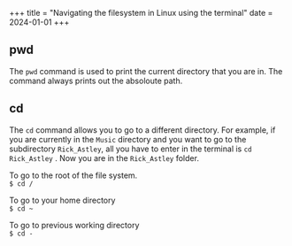 +++
title = "Navigating the filesystem in Linux using the terminal"
date = 2024-01-01
+++
## pwd
The `pwd` command is used to print the current directory that you are in. The command always prints out the absoloute path.
## cd
The `cd` command allows you to go to a different directory. For example, if you are currently in the `Music` directory and you want to go to the subdirectory `Rick_Astley`, all you have to enter in the terminal is `cd Rick_Astley` . Now you are in the `Rick_Astley` folder.

To go to the root of the file system.  
```$ cd /```

To go to your home directory  
`$ cd ~`

To go to previous working directory  
`$ cd -`
